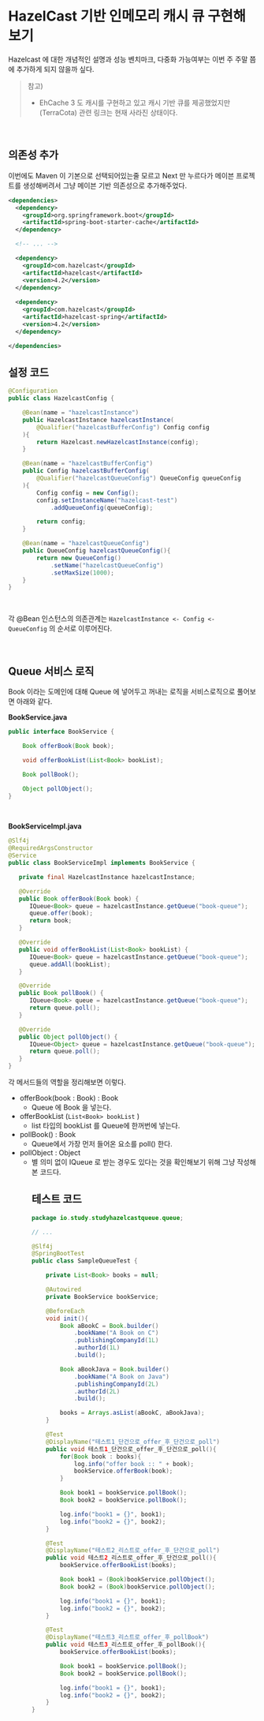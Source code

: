 # HazelCast 기반 인메모리 캐시 큐 구현해보기

Hazelcast 에 대한 개념적인 설명과 성능 벤치마크, 다중화 가능여부는 이번 주 주말 쯤에 추가하게 되지 않을까 싶다. 

> 참고) <br>
>
> - EhCache 3 도 캐시를 구현하고 있고 캐시 기반 큐를 제공했었지만(TerraCota) 관련 링크는 현재 사라진 상태이다. 

<br>

## 의존성 추가

이번에도 Maven 이 기본으로 선택되어있는줄 모르고 Next 만 누르다가 메이븐 프로젝트를 생성해버려서 그냥 메이븐 기반 의존성으로 추가해주었다.

```xml
<dependencies>
  <dependency>
    <groupId>org.springframework.boot</groupId>
    <artifactId>spring-boot-starter-cache</artifactId>
  </dependency>

  <!-- ... -->

  <dependency>
    <groupId>com.hazelcast</groupId>
    <artifactId>hazelcast</artifactId>
    <version>4.2</version>
  </dependency>
  
  <dependency>
    <groupId>com.hazelcast</groupId>
    <artifactId>hazelcast-spring</artifactId>
    <version>4.2</version>
  </dependency>

</dependencies>
```



## 설정 코드

```java
@Configuration
public class HazelcastConfig {

	@Bean(name = "hazelcastInstance")
	public HazelcastInstance hazelcastInstance(
		@Qualifier("hazelcastBufferConfig") Config config
	){
		return Hazelcast.newHazelcastInstance(config);
	}

	@Bean(name = "hazelcastBufferConfig")
	public Config hazelcastBufferConfig(
		@Qualifier("hazelcastQueueConfig") QueueConfig queueConfig
	){
		Config config = new Config();
		config.setInstanceName("hazelcast-test")
			.addQueueConfig(queueConfig);

		return config;
	}

	@Bean(name = "hazelcastQueueConfig")
	public QueueConfig hazelcastQueueConfig(){
		return new QueueConfig()
			.setName("hazelcastQueueConfig")
			.setMaxSize(1000);
	}
}
```

<br>

각 @Bean 인스턴스의 의존관계는 `HazelcastInstance <- Config <- QueueConfig` 의 순서로 이루어진다.<br>

<br>

## Queue 서비스 로직

Book 이라는 도메인에 대해 Queue 에 넣어두고 꺼내는 로직을 서비스로직으로 풀어보면 아래와 같다.

**BookService.java**

```java
public interface BookService {

	Book offerBook(Book book);

	void offerBookList(List<Book> bookList);

	Book pollBook();

	Object pollObject();
}
```

<br>

**BookServiceImpl.java**

```java
@Slf4j
@RequiredArgsConstructor
@Service
public class BookServiceImpl implements BookService {

   private final HazelcastInstance hazelcastInstance;

   @Override
   public Book offerBook(Book book) {
      IQueue<Book> queue = hazelcastInstance.getQueue("book-queue");
      queue.offer(book);
      return book;
   }

   @Override
   public void offerBookList(List<Book> bookList) {
      IQueue<Book> queue = hazelcastInstance.getQueue("book-queue");
      queue.addAll(bookList);
   }

   @Override
   public Book pollBook() {
      IQueue<Book> queue = hazelcastInstance.getQueue("book-queue");
      return queue.poll();
   }

   @Override
   public Object pollObject() {
      IQueue<Object> queue = hazelcastInstance.getQueue("book-queue");
      return queue.poll();
   }
}
```

각 메서드들의 역할을 정리해보면 이렇다.

- offerBook(book : Book) : Book
  - Queue 에 Book 을 넣는다.
- offerBookList (`List<Book> bookList` )
  - list 타입의 bookList 를 Queue에 한꺼번에 넣는다.
- pollBook() : Book
  - Queue에서 가장 먼저 들어온 요소를 poll() 한다.
- pollObject : Object
  - 별 의미 없이 IQueue<Object> 로 받는 경우도 있다는 것을 확인해보기 위해 그냥 작성해본 코드다.

<br>

## 테스트 코드

```java
package io.study.studyhazelcastqueue.queue;

// ...

@Slf4j
@SpringBootTest
public class SampleQueueTest {

	private List<Book> books = null;

	@Autowired
	private BookService bookService;

	@BeforeEach
	void init(){
		Book aBookC = Book.builder()
			.bookName("A Book on C")
			.publishingCompanyId(1L)
			.authorId(1L)
			.build();

		Book aBookJava = Book.builder()
			.bookName("A Book on Java")
			.publishingCompanyId(2L)
			.authorId(2L)
			.build();

		books = Arrays.asList(aBookC, aBookJava);
	}

	@Test
	@DisplayName("테스트1_단건으로_offer_후_단건으로_poll")
	public void 테스트1_단건으로_offer_후_단건으로_poll(){
		for(Book book : books){
			log.info("offer book :: " + book);
			bookService.offerBook(book);
		}

		Book book1 = bookService.pollBook();
		Book book2 = bookService.pollBook();

		log.info("book1 = {}", book1);
		log.info("book2 = {}", book2);
	}

	@Test
	@DisplayName("테스트2_리스트로_offer_후_단건으로_poll")
	public void 테스트2_리스트로_offer_후_단건으로_poll(){
		bookService.offerBookList(books);

		Book book1 = (Book)bookService.pollObject();
		Book book2 = (Book)bookService.pollObject();

		log.info("book1 = {}", book1);
		log.info("book2 = {}", book2);
	}

	@Test
	@DisplayName("테스트3_리스트로_offer_후_pollBook")
	public void 테스트3_리스트로_offer_후_pollBook(){
		bookService.offerBookList(books);

		Book book1 = bookService.pollBook();
		Book book2 = bookService.pollBook();

		log.info("book1 = {}", book1);
		log.info("book2 = {}", book2);
	}
}
```



